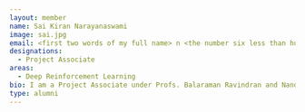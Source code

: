 ```yaml
---
layout: member
name: Sai Kiran Narayanaswami
image: sai.jpg
email: <first two words of my full name> n <the number six less than hundred> [at] gmail.com
designations: 
  - Project Associate
areas:
  - Deep Reinforcement Learning
bio: I am a Project Associate under Profs. Balaraman Ravindran and Nandan Sudarsanam working on Deep Reinforcement Learning. I have worked on Model Based RL/Planning, Exploration, Hierarchical RL, Transfer/Multi Task RL, with applications to Robotics, OR and news article recommendation.
type: alumni
---
```


